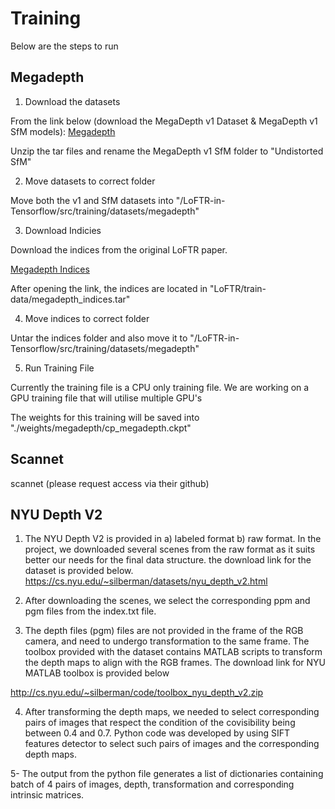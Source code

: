 # Training

Below are the steps to run 


## Megadepth



1. Download the datasets

  From the link below (download the MegaDepth v1 Dataset & MegaDepth v1 SfM models):
  [Megadepth](https://www.cs.cornell.edu/projects/megadepth/ "Megadepth") 

  Unzip the tar files and rename the MegaDepth v1 SfM folder to "Undistorted SfM"

2. Move datasets to correct folder

  Move both the v1 and SfM datasets into 
  "/LoFTR-in-Tensorflow/src/training/datasets/megadepth"

3. Download Indicies

  Download the indices from the original LoFTR paper. 

  [Megadepth Indices](https://drive.google.com/drive/folders/1DOcOPZb3-5cWxLqn256AhwUVjBPifhuf?usp=sharing "Megadepth Indices")

  After opening the link, the indices are located in "LoFTR/train-data/megadepth_indices.tar"

4. Move indices to correct folder

  Untar the indices folder and also move it to 
  "/LoFTR-in-Tensorflow/src/training/datasets/megadepth"


5. Run Training File

Currently the training file is a CPU only training file. We are working on a GPU training file that will utilise multiple GPU's

The weights for this training will be saved into "./weights/megadepth/cp_megadepth.ckpt"


## Scannet

scannet (please request access via their github)



## NYU Depth V2

1. The NYU Depth V2 is provided in a) labeled format b) raw format. In the project, we downloaded several scenes from the raw format as it suits better our needs for the final data structure. the download link for the dataset is provided below.
https://cs.nyu.edu/~silberman/datasets/nyu_depth_v2.html

2. After downloading the scenes, we select the corresponding ppm and pgm files from the index.txt file.

3. The depth files (pgm) files are not provided in the frame of the RGB camera, and need to undergo transformation to the same frame. The toolbox provided with the dataset contains MATLAB scripts to transform the depth maps to align with the RGB frames. The download link for NYU MATLAB toolbox is provided below

http://cs.nyu.edu/~silberman/code/toolbox_nyu_depth_v2.zip

4. After transforming the depth maps, we needed to select corresponding pairs of images that respect the condition of the covisibility being between 0.4 and 0.7. Python code was developed by using SIFT features detector to select such pairs of images and the corresponding depth maps.

5- The output from the python file generates a list of dictionaries containing batch of 4 pairs of images, depth, transformation and corresponding intrinsic matrices. 









